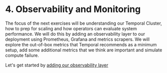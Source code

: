 # 4. Observability and Monitoring

The focus of the next exercises will be understanding our Temporal Cluster, how to prep for scaling and how operators can evaluate system performance.
We will do this by adding an observability layer to our deployment using Prometheus, Grafana and metrics scrapers. We will explore the out-of-box metrics that Temporal recommends as a minimum setup, add some additional metrics that we think are important and simulate compute failure.

Let's get started by [adding our observability layer](./4.1.Adding-monitoring-tools-Prometheus-and-Grafana.md)